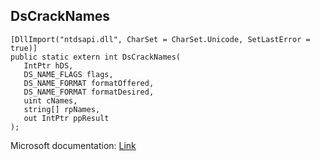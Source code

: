 ## DsCrackNames

```
[DllImport("ntdsapi.dll", CharSet = CharSet.Unicode, SetLastError = true)]
public static extern int DsCrackNames(
   IntPtr hDS,
   DS_NAME_FLAGS flags,
   DS_NAME_FORMAT formatOffered,
   DS_NAME_FORMAT formatDesired,
   uint cNames,
   string[] rpNames,
   out IntPtr ppResult
);
```

Microsoft documentation: [Link](https://docs.microsoft.com/en-us/windows/win32/api/ntdsapi/nf-ntdsapi-dscracknamesw)
